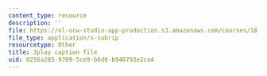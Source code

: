 ```yaml
---
content_type: resource
description: ''
file: https://ol-ocw-studio-app-production.s3.amazonaws.com/courses/18-03sc-differential-equations-fall-2011/0256a28597095ce9b6d0b940793e2ca4_jOBBwI4CYjM.vtt
file_type: application/x-subrip
resourcetype: Other
title: 3play caption file
uid: 0256a285-9709-5ce9-b6d0-b940793e2ca4
---
```

